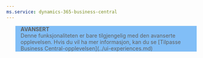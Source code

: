 ```yaml
---
ms.service: dynamics-365-business-central
---
```

<blockquote STYLE="background: #81BEF7;border-left:None"><b>AVANSERT</b><br />Denne funksjonaliteten er bare tilgjengelig med den avanserte opplevelsen. Hvis du vil ha mer informasjon, kan du se [Tilpasse Business Central-opplevelsen](../ui-experiences.md) </blockquote>
